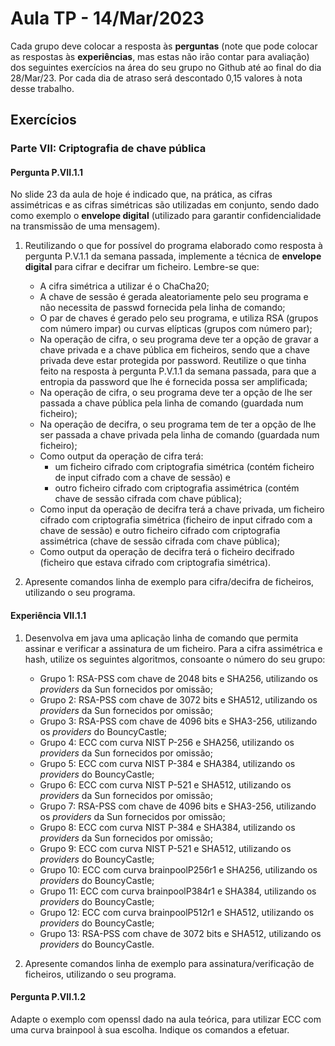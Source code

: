 # Aula TP - 14/Mar/2023

Cada grupo deve colocar a resposta às **perguntas** (note que pode colocar as respostas às **experiências**, mas estas não irão contar para avaliação) dos seguintes exercícios na área do seu grupo no Github até ao final do dia 28/Mar/23. Por cada dia de atraso será descontado 0,15 valores à nota desse trabalho.

## Exercícios

### Parte VII: Criptografia de chave pública

#### Pergunta P.VII.1.1

No slide 23 da aula de hoje é indicado que, na prática, as cifras assimétricas e as cifras simétricas são utilizadas em conjunto, sendo dado como exemplo o **envelope digital** (utilizado para garantir confidencialidade na transmissão de uma mensagem).

1. Reutilizando o que for possível do programa elaborado como resposta à pergunta P.V.1.1 da semana passada, implemente a técnica de **envelope digital** para cifrar e decifrar um ficheiro. Lembre-se que:

   + A cifra simétrica a utilizar é o ChaCha20;
   + A chave de sessão é gerada aleatoriamente pelo seu programa e não necessita de passwd fornecida pela linha de comando;
   + O par de chaves é gerado pelo seu programa, e utiliza RSA (grupos com número impar) ou curvas elípticas (grupos com número par);
   + Na operação de cifra, o seu programa deve ter a opção de gravar a chave privada e a chave pública em ficheiros, sendo que a chave privada deve estar protegida por password. Reutilize o que tinha feito na resposta à pergunta P.V.1.1 da semana passada, para que a entropia da password que lhe é fornecida possa ser amplificada;
   + Na operação de cifra, o seu programa deve ter a opção de lhe ser passada a chave pública pela linha de comando (guardada num ficheiro);
   + Na operação de decifra, o seu programa tem de ter a opção de lhe ser passada a chave privada pela linha de comando (guardada num ficheiro);
   + Como output da operação de cifra terá:
     + um ficheiro cifrado com criptografia simétrica (contém ficheiro de input cifrado com a chave de sessão) e
     + outro ficheiro cifrado com criptografia assimétrica (contém chave de sessão cifrada com chave pública);
   + Como input da operação de decifra terá a chave privada, um ficheiro cifrado com criptografia simétrica (ficheiro de input cifrado com a chave de sessão) e outro ficheiro cifrado com criptografia assimétrica (chave de sessão cifrada com chave pública);
   + Como output da operação de decifra terá o ficheiro decifrado (ficheiro que estava cifrado com criptografia simétrica).

2. Apresente comandos linha de exemplo para cifra/decifra de ficheiros, utilizando o seu programa.

#### Experiência VII.1.1

1. Desenvolva em java uma aplicação linha de comando que permita assinar e verificar a assinatura de um ficheiro. Para a cifra assimétrica e hash, utilize os seguintes algoritmos, consoante o número do seu grupo:

   + Grupo 1: RSA-PSS com chave de 2048 bits e SHA256, utilizando os _providers_ da Sun fornecidos por omissão;
   + Grupo 2: RSA-PSS com chave de 3072 bits e SHA512, utilizando os _providers_ da Sun fornecidos por omissão;
   + Grupo 3: RSA-PSS com chave de 4096 bits e SHA3-256, utilizando os _providers_ do BouncyCastle;
   + Grupo 4: ECC com curva NIST P-256 e SHA256, utilizando os _providers_ da Sun fornecidos por omissão;
   + Grupo 5: ECC com curva NIST P-384 e SHA384, utilizando os _providers_ do BouncyCastle;
   + Grupo 6: ECC com curva NIST P-521 e SHA512, utilizando os _providers_ da Sun fornecidos por omissão;
   + Grupo 7: RSA-PSS com chave de 4096 bits e SHA3-256, utilizando os _providers_ da Sun fornecidos por omissão;
   + Grupo 8: ECC com curva NIST P-384 e SHA384, utilizando os _providers_ da Sun fornecidos por omissão;
   + Grupo 9: ECC com curva NIST P-521 e SHA512, utilizando os _providers_ do BouncyCastle;
   + Grupo 10: ECC com curva brainpoolP256r1 e SHA256, utilizando os _providers_ do BouncyCastle;
   + Grupo 11: ECC com curva brainpoolP384r1 e SHA384, utilizando os _providers_ do BouncyCastle;
   + Grupo 12: ECC com curva brainpoolP512r1 e SHA512, utilizando os _providers_ do BouncyCastle;
   + Grupo 13: RSA-PSS com chave de 3072 bits e SHA512, utilizando os _providers_ do BouncyCastle.

2. Apresente comandos linha de exemplo para assinatura/verificação de ficheiros, utilizando o seu programa.

#### Pergunta P.VII.1.2

Adapte o exemplo com openssl dado na aula teórica, para utilizar ECC com uma curva brainpool à sua escolha.
Indique os comandos a efetuar.
